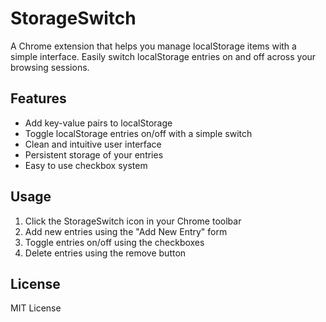 # StorageSwitch

A Chrome extension that helps you manage localStorage items with a simple interface. Easily switch localStorage entries on and off across your browsing sessions.

## Features

- Add key-value pairs to localStorage
- Toggle localStorage entries on/off with a simple switch
- Clean and intuitive user interface
- Persistent storage of your entries
- Easy to use checkbox system

## Usage

1. Click the StorageSwitch icon in your Chrome toolbar
2. Add new entries using the "Add New Entry" form
3. Toggle entries on/off using the checkboxes
4. Delete entries using the remove button

## License

MIT License
